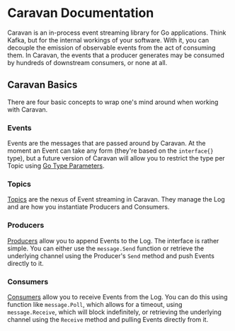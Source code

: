 # Caravan Documentation

Caravan is an in-process event streaming library for Go applications. Think Kafka, but for the internal workings of your software. With it, you can decouple the emission of observable events from the act of consuming them. In Caravan, the events that a producer generates may be consumed by hundreds of downstream consumers, or none at all.

## Caravan Basics

There are four basic concepts to wrap one's mind around when working with Caravan.

### Events

Events are the messages that are passed around by Caravan. At the moment an Event can take any form (they're based on the `interface{}` type), but a future version of Caravan will allow you to restrict the type per Topic using [Go Type Parameters](https://go.googlesource.com/proposal/+/refs/heads/master/design/go2draft-type-parameters.md).

### Topics

[Topics](./topics.md) are the nexus of Event streaming in Caravan. They manage the Log and are how you instantiate Producers and Consumers.

### Producers

[Producers](./producers.md) allow you to append Events to the Log. The interface is rather simple. You can either use the `message.Send` function or retrieve the underlying channel using the Producer's `Send` method and push Events directly to it.

### Consumers

[Consumers](./consumers.md) allow you to receive Events from the Log. You can do this using function like `message.Poll`, which allows for a timeout, using `message.Receive`, which will block indefinitely, or retrieving the underlying channel using the `Receive` method and pulling Events directly from it.
